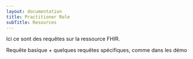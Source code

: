 ```yaml
---
layout: documentation
title: Practitioner Role
subTitle: Resources
---
```



Ici ce sont des requêtes sur la ressource FHIR. 

Requête basique + quelques requêtes spécifiques, comme dans les démo